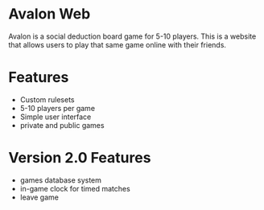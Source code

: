 # Avalon Web
Avalon is a social deduction board game for 5-10 players. This is a website that allows users to play that same game online with their friends.

# Features
- Custom rulesets
- 5-10 players per game
- Simple user interface
- private and public games

# Version 2.0 Features
- games database system
- in-game clock for timed matches
- leave game
